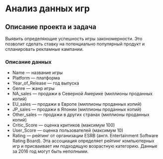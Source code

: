# Анализ данных игр

## Описание проекта и задача

Выявить определяющие успешность игры закономерности. Это позволит сделать ставку на потенциально популярный продукт и спланировать рекламные кампании.

### Описание данных
+ Name — название игры
+ Platform — платформа
+ Year_of_Release — год выпуска
+ Genre — жанр игры
+ NA_sales — продажи в Северной Америке (миллионы проданных копий)
+ EU_sales — продажи в Европе (миллионы проданных копий)
+ JP_sales — продажи в Японии (миллионы проданных копий)
+ Other_sales — продажи в других странах (миллионы проданных копий)
+ Critic_Score — оценка критиков (максимум 100)
+ User_Score — оценка пользователей (максимум 10)
+ Rating — рейтинг от организации ESRB (англ. Entertainment Software Rating Board). Эта ассоциация определяет рейтинг компьютерных игр и присваивает им подходящую возрастную категорию.
Данные за 2016 год могут быть неполными.
